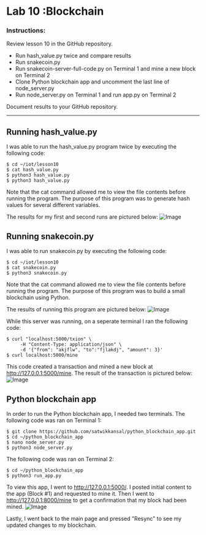 # Lab 10 :Blockchain
### Instructions: 
Review lesson 10 in the GitHub repository.
- Run hash_value.py twice and compare results
- Run snakecoin.py
- Run snakecoin-server-full-code.py on Terminal 1 and mine a new block on Terminal 2
- Clone Python blockchain app and uncomment the last line of node_server.py
- Run node_server.py on Terminal 1 and run app.py on Terminal 2  </br>

Document results to your GitHub repository.

---
## Running hash_value.py
I was able to run the hash_value.py program twice by executing the following code: 
```
$ cd ~/iot/lesson10
$ cat hash_value.py
$ python3 hash_value.py
$ python3 hash_value.py
```
Note that the cat command allowed me to view the file contents before running the program. The purpose of this program was to generate hash values for several different variables. </br>

The results for my first and second runs are pictured below:
![Image](https://github.com/user-attachments/assets/a1b92d70-38d0-4ed8-bfe9-c989c8ab16e5)

## Running snakecoin.py
I was able to run snakecoin.py by executing the following code: 
```
$ cd ~/iot/lesson10
$ cat snakecoin.py
$ python3 snakecoin.py
```
Note that the cat command allowed me to view the file contents before running the program. The purpose of this program was to build a small blockchain using Python. </br>

The results of running this program are pictured below: 
![Image](https://github.com/user-attachments/assets/e8b73470-f131-4b44-9cda-115be1303452)

While this server was running, on a seperate terminal I ran the following code: 
```
$ curl "localhost:5000/txion" \
     -H "Content-Type: application/json" \
     -d '{"from": "akjflw", "to":"fjlakdj", "amount": 3}'
$ curl localhost:5000/mine
```

This code created a transaction and mined a new block at http://127.0.0.1:5000/mine. The result of the transaction is pictured below: 
![Image](https://github.com/user-attachments/assets/17b67fa4-7de1-4c60-becc-a4c306eb9cca)

## Python blockchain app
In order to run the Python blockchain app, I needed two terminals. The following code was ran on Terminal 1: 
```
$ git clone https://github.com/satwikkansal/python_blockchain_app.git
$ cd ~/python_blockchain_app
$ nano node_server.py
$ python3 node_server.py
```
The following code was ran on Terminal 2: 
```
$ cd ~/python_blockchain_app
$ python3 run_app.py
```
To view this app, I went to  http://127.0.0.1:5000/. I posted initial content to the app (Block #1) and requested to mine it. Then I went to http://127.0.0.1:8000/mine to get a confirmation that my block had been mined. 
![Image](https://github.com/user-attachments/assets/92efbf9c-ed56-4644-9861-60bbf62701b8)

Lastly, I went back to the main page and pressed "Resync" to see my updated changes to my blockchain. 

